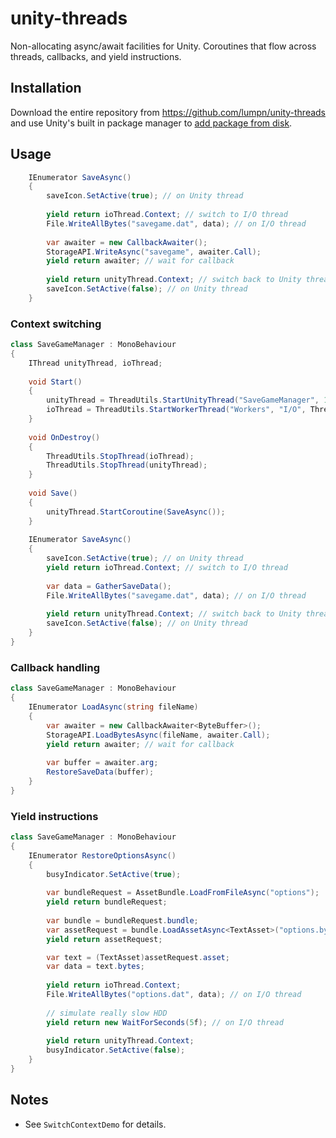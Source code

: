 # unity-threads
Non-allocating async/await facilities for Unity. Coroutines that flow across threads, callbacks, and yield instructions.

## Installation
Download the entire repository from https://github.com/lumpn/unity-threads and use Unity's built in package manager to [add package from disk](https://docs.unity3d.com/Manual/upm-ui-local.html).

## Usage
```csharp
    IEnumerator SaveAsync()
    {
        saveIcon.SetActive(true); // on Unity thread
        
        yield return ioThread.Context; // switch to I/O thread
        File.WriteAllBytes("savegame.dat", data); // on I/O thread
        
        var awaiter = new CallbackAwaiter();
        StorageAPI.WriteAsync("savegame", awaiter.Call);
        yield return awaiter; // wait for callback
        
        yield return unityThread.Context; // switch back to Unity thread
        saveIcon.SetActive(false); // on Unity thread
    }
```

### Context switching
```csharp
class SaveGameManager : MonoBehaviour
{
    IThread unityThread, ioThread;
    
    void Start()
    {
        unityThread = ThreadUtils.StartUnityThread("SaveGameManager", 10, this);
        ioThread = ThreadUtils.StartWorkerThread("Workers", "I/O", ThreadPriority.Normal, 10);        
    }
    
    void OnDestroy()
    {
        ThreadUtils.StopThread(ioThread);
        ThreadUtils.StopThread(unityThread);
    }
    
    void Save()
    {
        unityThread.StartCoroutine(SaveAsync());
    }
    
    IEnumerator SaveAsync()
    {
        saveIcon.SetActive(true); // on Unity thread
        yield return ioThread.Context; // switch to I/O thread
        
        var data = GatherSaveData();
        File.WriteAllBytes("savegame.dat", data); // on I/O thread
        
        yield return unityThread.Context; // switch back to Unity thread
        saveIcon.SetActive(false); // on Unity thread
    }
}
```

### Callback handling
```csharp
class SaveGameManager : MonoBehaviour
{
    IEnumerator LoadAsync(string fileName)
    {
        var awaiter = new CallbackAwaiter<ByteBuffer>();
        StorageAPI.LoadBytesAsync(fileName, awaiter.Call);
        yield return awaiter; // wait for callback
        
        var buffer = awaiter.arg;
        RestoreSaveData(buffer);
    }
}
```

### Yield instructions
```csharp
class SaveGameManager : MonoBehaviour
{
    IEnumerator RestoreOptionsAsync()
    {
        busyIndicator.SetActive(true);
    
        var bundleRequest = AssetBundle.LoadFromFileAsync("options");
        yield return bundleRequest;
        
        var bundle = bundleRequest.bundle;
        var assetRequest = bundle.LoadAssetAsync<TextAsset>("options.bytes");
        yield return assetRequest;

        var text = (TextAsset)assetRequest.asset;
        var data = text.bytes;
        
        yield return ioThread.Context;
        File.WriteAllBytes("options.dat", data); // on I/O thread
        
        // simulate really slow HDD
        yield return new WaitForSeconds(5f); // on I/O thread
        
        yield return unityThread.Context;
        busyIndicator.SetActive(false);
    }
}
```

## Notes
* See `SwitchContextDemo` for details.
